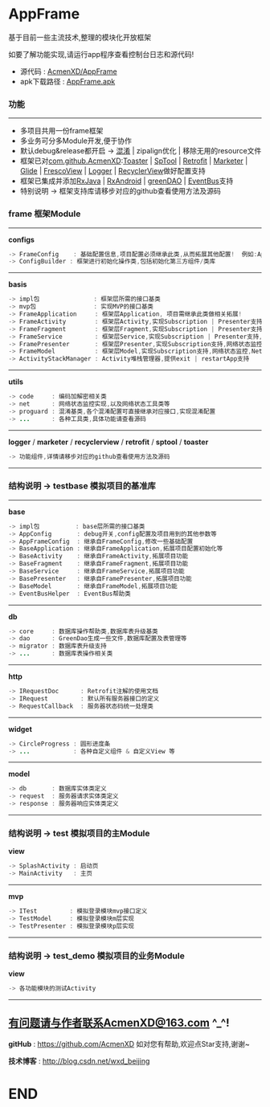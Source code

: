 # AppFrame

基于目前一些主流技术,整理的模块化开放框架

如要了解功能实现,请运行app程序查看控制台日志和源代码!
* 源代码 : <a href="https://github.com/AcmenXD/AppFrame">AcmenXD/AppFrame</a>
* apk下载路径 : <a href="https://github.com/AcmenXD/Resource/blob/master/apks/AppFrame.apk">AppFrame.apk</a>

### 功能
---
- 多项目共用一份frame框架
- 多业务可分多Module开发,便于协作
- 默认debug&release都开启 -> <a href="http://blog.csdn.net/wxd_beijing/article/details/70140536">混淆</a> | zipalign优化 | 移除无用的resource文件
- 框架已对<a href="https://github.com/AcmenXD">com.github.AcmenXD</a>:<a href="https://github.com/AcmenXD/Toaster">Toaster</a> | <a href="https://github.com/AcmenXD/SpTool">SpTool</a> | <a href="https://github.com/AcmenXD/Retrofit">Retrofit</a> | <a href="https://github.com/AcmenXD/Marketer">Marketer</a> | <a href="https://github.com/AcmenXD/Glide">Glide</a> | <a href="https://github.com/AcmenXD/FrescoView">FrescoView</a> | <a href="https://github.com/AcmenXD/Logger">Logger</a> | <a href="https://github.com/AcmenXD/RecyclerView">RecyclerView</a>做好配置支持
- 框架已集成并添加<a href="https://github.com/ReactiveX/RxJava">RxJava</a> | <a href="https://github.com/ReactiveX/RxAndroid">RxAndroid</a> | <a href="https://github.com/greenrobot/greenDAO">greenDAO</a> | <a href="https://github.com/greenrobot/EventBus">EventBus</a>支持
- 特别说明 -> 框架支持库请移步对应的github查看使用方法及源码

### frame 框架Module
---
**configs**
```java
-> FrameConfig    : 基础配置信息,项目配置必须继承此类,从而拓展其他配置!  例如:AppFrameConfig/OtherConfit(每个项目都有一份单独的配置清单)
-> ConfigBuilder : 框架进行初始化操作类,包括初始化第三方组件/类库
```
---
**basis**
```java
-> impl包               : 框架层所需的接口基类
-> mvp包                : 实现MVP的接口基类
-> FrameApplication     : 框架层Application, 项目需继承此类做相关拓展!
-> FrameActivity        : 框架层Activity,实现Subscription | Presenter支持,内容 | 加载 | 错误视图,网络状态监控,Net支持,以及销毁等
-> FrameFragment        : 框架层Fragment,实现Subscription | Presenter支持,内容 | 加载 | 错误视图,网络状态监控,Net支持,以及销毁等
-> FrameService         : 框架层Service,实现Subscription | Presenter支持,网络状态监控,Net支持,以及销毁等
-> FramePresenter       : 框架层Presenter,实现Subscription支持,网络状态监控,Net支持,以及销毁等
-> FrameModel           : 框架层Model,实现Subscription支持,网络状态监控,Net支持,以及销毁等
-> ActivityStackManager : Activity堆栈管理器,提供exit | restartApp支持
```
---
**utils**
```java
-> code     : 编码加解密相关类
-> net      : 网络状态监控实现,以及网络状态工具类等
-> proguard : 混淆基类,各个混淆配置可直接继承对应接口,实现混淆配置
-> ...      : 各种工具类,具体功能请查看源码
```
---
**logger** / **marketer** / **recyclerview** / **retrofit** / **sptool** / **toaster**
```java
-> 功能组件,详情请移步对应的github查看使用方法及源码
```
---
### 结构说明 -> testbase 模拟项目的基准库
---
**base**
```java
-> impl包          : base层所需的接口基类
-> AppConfig       : debug开关,config配置及项目用到的其他参数等
-> AppFrameConfig  : 继承自FrameConfig,修改一些基础配置
-> BaseApplication : 继承自FrameApplication,拓展项目配置初始化等
-> BaseActivity    : 继承自FrameActivity,拓展项目功能
-> BaseFragment    : 继承自FrameFragment,拓展项目功能
-> BaseService     : 继承自FrameService,拓展项目功能
-> BasePresenter   : 继承自FramePresenter,拓展项目功能
-> BaseModel       : 继承自FrameModel,拓展项目功能
-> EventBusHelper  : EventBus帮助类
```
---
**db**
```java
-> core     : 数据库操作帮助类,数据库表升级基类
-> dao      : GreenDao生成一些文件,数据库配置及表管理等
-> migrator : 数据库表升级支持
-> ...      : 数据库表操作相关类
```
---
**http**
```java
-> IRequestDoc      : Retrofit注解的使用文档
-> IRequest         : 默认所有服务器接口的定义
-> RequestCallback  : 服务器状态码统一处理类
```
---
**widget**
```java
-> CircleProgress : 圆形进度条
-> ...            : 各种自定义组件 & 自定义View 等
```
---
**model**
```java
-> db       : 数据库实体类定义
-> request  : 服务器请求实体类定义
-> response : 服务器响应实体类定义
```
---
### 结构说明 -> test 模拟项目的主Module
**view**
```java
-> SplashActivity : 启动页
-> MainActivity   : 主页
```
---
**mvp**
```java
-> ITest         : 模拟登录模块mvp接口定义
-> TestModel     : 模拟登录模块m层实现
-> TestPresenter : 模拟登录模块p层实现
```
---
### 结构说明 -> test_demo 模拟项目的业务Module
**view**
```java
-> 各功能模块的测试Activity
```
---
有问题请与作者联系AcmenXD@163.com ^_^!
---
**gitHub** : https://github.com/AcmenXD   如对您有帮助,欢迎点Star支持,谢谢~

**技术博客** : http://blog.csdn.net/wxd_beijing
# END